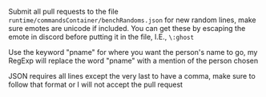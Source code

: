 Submit all pull requests to the file `runtime/commandsContainer/benchRandoms.json` for new random lines, make sure emotes are unicode if included. You can get these by escaping the emote in discord before putting it in the file, I.E., `\:ghost`

Use the keyword "pname" for where you want the person's name to go, my RegExp will replace the word "pname" with a mention of the person chosen

JSON requires all lines except the very last to have a comma, make sure to follow that format or I will not accept the pull request